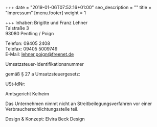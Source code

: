 +++
date = "2019-01-06T07:52:16+01:00"
seo_description = ""
title = "Impressum"
[menu.footer]
weight = 1

+++
Inhaber: Brigitte und Franz Lehner  
Talstraße 3  
93080 Pentling / Poign

Telefon: 09405 2408  
Telefax: 09405 5009749  
E-Mail: lehner.poign@freenet.de

Umsatzsteuer-Identifikationsnummer

gemäß § 27 a Umsatzsteuergesetz:

USt-IdNr:

Amtsgericht Kelheim

Das Unternehmen nimmt nicht an Streitbeilegungsverfahren vor einer Verbraucherschlichtungsstelle teil.

Design & Konzept: Elvira Beck Design